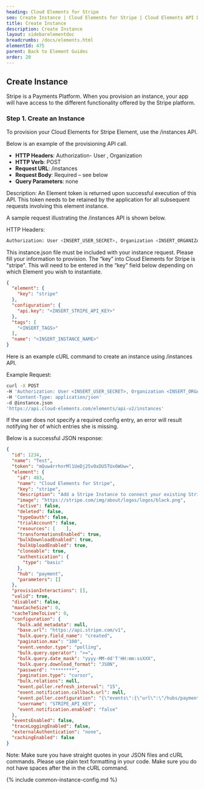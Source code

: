```yaml
---
heading: Cloud Elements for Stripe
seo: Create Instance | Cloud Elements for Stripe | Cloud Elements API Docs
title: Create Instance
description: Create Instance
layout: sidebarelementdoc
breadcrumbs: /docs/elements.html
elementId: 475
parent: Back to Element Guides
order: 20
---
```


## Create Instance

Stripe is a Payments Platform. When you provision an instance, your app will have access to the different functionality offered by the Stripe platform.

### Step 1. Create an Instance

To provision your Cloud Elements for Stripe Element, use the /instances API.

Below is an example of the provisioning API call.

* __HTTP Headers__: Authorization- User <user secret>, Organization <organization secret>
* __HTTP Verb__: POST
* __Request URL__: /instances
* __Request Body__: Required – see below
* __Query Parameters__: none

Description: An Element token is returned upon successful execution of this API. This token needs to be retained by the application for all subsequent requests involving this element instance.

A sample request illustrating the /instances API is shown below.

HTTP Headers:

```bash
Authorization: User <INSERT_USER_SECRET>, Organization <INSERT_ORGANIZATION_SECRET>

```
This instance.json file must be included with your instance request.  Please fill your information to provision.  The “key” into Cloud Elements for Stripe is "stripe".  This will need to be entered in the “key” field below depending on which Element you wish to instantiate.

```JSON
{
  "element": {
    "key": "stripe"
  },
  "configuration": {
    "api.key": "<INSERT_STRIPE_API_KEY>"
  },
  "tags": [
    "<INSERT_TAGS>"
  ],
  "name": "<INSERT_INSTANCE_NAME>"
}
```

Here is an example cURL command to create an instance using /instances API.

Example Request:

```bash
curl -X POST
-H 'Authorization: User <INSERT_USER_SECRET>, Organization <INSERT_ORGANIZATION_SECRET>'
-H 'Content-Type: application/json'
-d @instance.json
'https://api.cloud-elements.com/elements/api-v2/instances'
```

If the user does not specify a required config entry, an error will result notifying her of which entries she is missing.

Below is a successful JSON response:

```JSON
{
  "id": 1234,
  "name": "Test",
  "token": "mQuw4rrhnrMl1UeDj25v0xDU5TUx6WUw=",
  "element": {
    "id": 483,
    "name": "Cloud Elements for Stripe",
    "key": "stripe",
    "description": "Add a Stripe Instance to connect your existing Stripe Enterprise account to the Payments Hub, allowing you to manage your customers, plans, charges, tokens, products etc. across multiple Payments Elements. You will need your Stripe Enterprise account information to add an instance.",
    "image": "https://stripe.com/img/about/logos/logos/black.png",
    "active": false,
    "deleted": false,
    "typeOauth": false,
    "trialAccount": false,
    "resources": [    ],
    "transformationsEnabled": true,
    "bulkDownloadEnabled": true,
    "bulkUploadEnabled": true,
    "cloneable": true,
    "authentication": {
      "type": "basic"
    },
    "hub": "payment",
    "parameters": []
  },
  "provisionInteractions": [],
  "valid": true,
  "disabled": false,
  "maxCacheSize": 0,
  "cacheTimeToLive": 0,
  "configuration": {
    "bulk.add_metadata": null,
    "base.url": "https://api.stripe.com/v1",
    "bulk.query.field_name": "created",
    "pagination.max": "100",
    "event.vendor.type": "polling",
    "bulk.query.operator": ">=",
    "bulk.query.date_mask": "yyyy-MM-dd'T'HH:mm:ssXXX",
    "bulk.query.download_format": "JSON",
    "password": "********",
    "pagination.type": "cursor",
    "bulk.relations": null,
    "event.poller.refresh_interval": "15",
    "event.notification.callback.url": null,
    "event.poller.configuration": "{\"events\":{\"url\":\"/hubs/payment/events?where=created >'${epoch}'\",\"idField\":\"id\"}}",
    "username": "STRIPE_API_KEY",
    "event.notification.enabled": "false"
  },
  "eventsEnabled": false,
  "traceLoggingEnabled": false,
  "externalAuthentication": "none",
  "cachingEnabled": false
}
```

Note:  Make sure you have straight quotes in your JSON files and cURL commands.  Please use plain text formatting in your code.  Make sure you do not have spaces after the in the cURL command.

{% include common-instance-config.md %}
